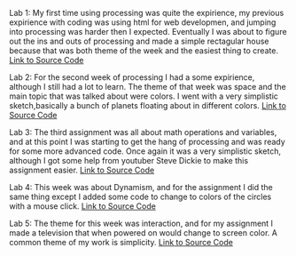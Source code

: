 Lab 1: My first time using processing was quite the expirience, my previous expirience with coding was using html for web developmen, and jumping into processing was harder then I expected. Eventually I was about to figure out the ins and outs of processing and made a simple rectagular house because that was both theme of the week and the easiest thing to create. [Link to Source Code](https://github.com/Gamelover999/gh-pages/blob/gh-pages/f17magd150lab01_quinn.pde)



Lab 2: For the second week of processing I had a some expirience, although I still had a lot to learn. The theme of that week was space and the main topic that was talked about were colors. I went with a very simplistic sketch,basically a bunch of planets floating about in different colors. [Link to Source Code](https://github.com/Gamelover999/gh-pages/blob/gh-pages/f17magd150lab02_quinn.pde)



Lab 3: The third assignment was all about math operations and variables, and at this point I was starting to get the hang of processing and was ready for some more advanced code. Once again it was a very simplistic sketch, although I got some help from youtuber Steve Dickie to make this assignment easier. [Link to Source Code](https://github.com/Gamelover999/gh-pages/blob/gh-pages/f17_magd150_lab03_quinn.pde)

Lab 4: This week was about Dynamism, and for the assignment I did the same thing except I added some code to change to colors of the circles with a mouse click. [Link to Source Code](https://github.com/Gamelover999/gh-pages/blob/gh-pages/s17magd150lab04_quinn.pde)



Lab 5: The theme for this week was interaction, and for my assignment I made a television that when powered on would change to screen color. A common theme of my work is simplicity. [Link to Source Code](https://github.com/Gamelover999/gh-pages/blob/gh-pages/s17magd150lab05_quinn.pde)
